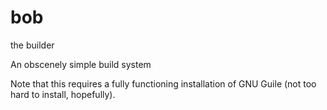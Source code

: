 # bob
the builder

An obscenely simple build system

Note that this requires a fully functioning installation of GNU Guile (not too hard to install, hopefully).
